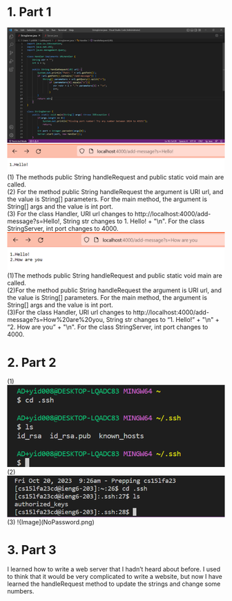# 1. Part 1
![Image](code.png)
<br>![Image](step1.png)
<br>(1) The methods public String handleRequest and public static void main are called.
<br>(2) For the method public String handleRequest the argument is URI url, and the value is String[] parameters. For the main method, the argument is String[] args and the value is int port.
<br>(3) For the class Handler, URI url changes to http://localhost:4000/add-message?s=Hello!, String str changes to 1. Hello! + "\n". For the class StringServer, int port changes to 4000.
<br>![Image](step2.png)
<br>(1)The methods public String handleRequest and public static void main are called.
<br>(2)For the method public String handleRequest the argument is URI url, and the value is String[] parameters. For the main method, the argument is String[] args and the value is int port.
<br>(3)For the class Handler, URI url changes to http://localhost:4000/add-message?s=How%20are%20you, String str changes to “1. Hello!” + "\n" + “2. How are you” +  "\n". For the class StringServer, int port changes to 4000.
# 2. Part 2
(1)
<br>![Image](private.png)
<be>(2)
<br>![Image](public.png)
<br>(3)
<be>!{Image](NoPassword.png)
# 3. Part 3
I learned how to write a web server that I hadn’t heard about before. I used to think that it would be very complicated to write a website, but now I have learned the handleRequest method to update the strings and change some numbers.

